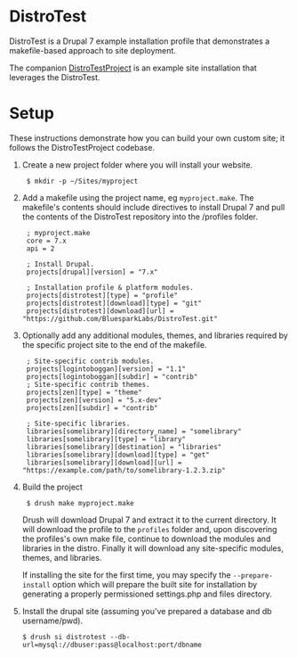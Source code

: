 DistroTest
==========

DistroTest is a Drupal 7 example installation profile that demonstrates a
makefile-based approach to site deployment.

The companion [DistroTestProject](https://github.com/BluesparkLabs/DistroTestProject)
is an example site installation that leverages the DistroTest.

Setup
=====

These instructions demonstrate how you can build your own custom site;
it follows the DistroTestProject codebase.

1. Create a new project folder where you will install your website.

        $ mkdir -p ~/Sites/myproject


2. Add a makefile using the project name, eg `myproject.make`. The makefile's
contents should include directives to install Drupal 7 and pull the contents of
the DistroTest repository into the /profiles folder.


        ; myproject.make
        core = 7.x
        api = 2
        
        ; Install Drupal.
        projects[drupal][version] = "7.x"
        
        ; Installation profile & platform modules.
        projects[distrotest][type] = "profile"
        projects[distrotest][download][type] = "git"
        projects[distrotest][download][url] = "https://github.com/BluesparkLabs/DistroTest.git"


3. Optionally add any additional modules, themes, and libraries required by
the specific project site to the end of the makefile.

        ; Site-specific contrib modules.
        projects[logintoboggan][version] = "1.1"
        projects[logintoboggan][subdir] = "contrib"
        ; Site-specific contrib themes.
        projects[zen][type] = "theme"
        projects[zen][version] = "5.x-dev"
        projects[zen][subdir] = "contrib"
        
        ; Site-specific libraries.
        libraries[somelibrary][directory_name] = "somelibrary"
        libraries[somelibrary][type] = "library"
        libraries[somelibrary][destination] = "libraries"
        libraries[somelibrary][download][type] = "get"
        libraries[somelibrary][download][url] = "https://example.com/path/to/somelibrary-1.2.3.zip"

4. Build the project

        $ drush make myproject.make


    Drush will download Drupal 7 and extract it to the current directory.
    It will download the profile to the `profiles` folder and, upon
    discovering the profiles's own make file, continue to download the
    modules and libraries in the distro. Finally it will download any 
    site-specific modules, themes, and libraries.
    
    If installing the site for the first time, you may specify the
    `--prepare-install` option which will prepare the built site for
    installation by generating a properly permissioned settings.php
    and files directory.
    
5.  Install the drupal site (assuming you've prepared a database and db username/pwd).

        $ drush si distrotest --db-url=mysql://dbuser:pass@localhost:port/dbname
